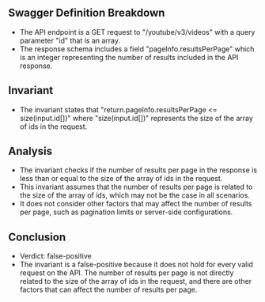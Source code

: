 ## Swagger Definition Breakdown
- The API endpoint is a GET request to "/youtube/v3/videos" with a query parameter "id" that is an array.
- The response schema includes a field "pageInfo.resultsPerPage" which is an integer representing the number of results included in the API response.

## Invariant
- The invariant states that "return.pageInfo.resultsPerPage <= size(input.id[])" where "size(input.id[])" represents the size of the array of ids in the request.

## Analysis
- The invariant checks if the number of results per page in the response is less than or equal to the size of the array of ids in the request.
- This invariant assumes that the number of results per page is related to the size of the array of ids, which may not be the case in all scenarios.
- It does not consider other factors that may affect the number of results per page, such as pagination limits or server-side configurations.

## Conclusion
- Verdict: false-positive
- The invariant is a false-positive because it does not hold for every valid request on the API. The number of results per page is not directly related to the size of the array of ids in the request, and there are other factors that can affect the number of results per page.

